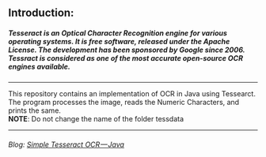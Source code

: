 ## **Introduction:**

##### Tesseract is an Optical Character Recognition engine for various operating systems. It is free software, released under the Apache License. The development has been sponsored by Google since 2006. Tessract is considered as one of the most accurate open-source OCR engines available.

<hr>

This repository contains an implementation of OCR in Java using Tessearct. The program processes the image, reads the Numeric Characters, and prints the same. </br>
**NOTE**: Do not change the name of the folder tessdata

<hr>

###### Blog: [Simple Tesseract OCR — Java](https://medium.com/@rahulvaish/simple-tesseract-ocr-java-be261e343c5b)
